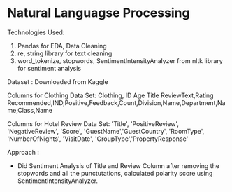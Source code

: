 # Natural Languagse Processing

Technologies Used:
1. Pandas for EDA, Data Cleaning
2. re, string library for text cleaning
3. word_tokenize, stopwords, SentimentIntensityAnalyzer from nltk library for sentiment analysis

Dataset :
Downloaded from Kaggle

Columns for Clothing Data Set:
Clothing, ID Age Title ReviewText,Rating Recommended,IND,Positive,Feedback,Count,Division,Name,Department,Name,Class,Name

Columns for Hotel Review Data Set:
'Title', 'PositiveReview', 'NegativeReview', 'Score', 'GuestName','GuestCountry', 'RoomType', 'NumberOfNights', 'VisitDate', 'GroupType','PropertyResponse'

Approach :
- Did Sentiment Analysis of Title and Review Column after removing the stopwords and all the punctutations, calculated polarity score using SentimentIntensityAnalyzer.
